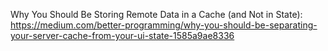 Why You Should Be Storing Remote Data in a Cache (and Not in State):
https://medium.com/better-programming/why-you-should-be-separating-your-server-cache-from-your-ui-state-1585a9ae8336